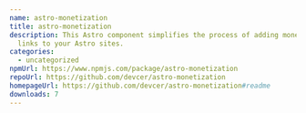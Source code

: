 ```yaml
---
name: astro-monetization
title: astro-monetization
description: This Astro component simplifies the process of adding monetization
  links to your Astro sites.
categories:
  - uncategorized
npmUrl: https://www.npmjs.com/package/astro-monetization
repoUrl: https://github.com/devcer/astro-monetization
homepageUrl: https://github.com/devcer/astro-monetization#readme
downloads: 7
---
```

